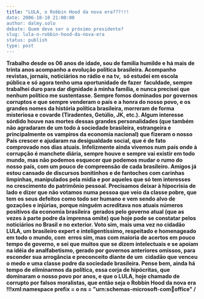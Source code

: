 ```yaml
---
title: "LULA, o Robbin Hood da nova era???!!!
date: 2006-10-18 21:00:00
author: dalmy.solo
debate: Quem deve ser o próximo presidente?
slug: lula-o-robbin-hood-da-nova-era
status: publish 
type: post
---
```


**Trabalho desde os 06 anos de idade, sou de familia humilde e há mais de trinta anos acompanho a evolução política brasileira. Acompanho revistas, jornais, noticiários no rádio e na tv,  só estudei em escola pública e só agora tenho uma oportunidade de fazer  faculdade, sempre trabalhei duro para dar dignidade à minha família, e nunca precisei que nenhum político me sustentasse. Sempre fomos dominados por governos corruptos e que sempre venderam o país e a honra do nosso povo, e os grandes nomes da história política brasileira, morreram de forma misteriosa e covarde (Tiradentes, Getúlio, JK, etc.). Algum interesse sórdido houve nas mortes dessas grandes personalidades (que também não agradaram de um todo à sociedade brasileira, estrangeira e principalmente os vampiros da economia nacional) que fizeram o nosso País crescer e ajudaram na desigualdade social, que é de fato comprovado nos dias atuais. Infelizmente ainda vivemos num país onde à corrupção é manchete diária, sempre houve e sempre vai existir em todo mundo, mas não podemos esquecer que podemos mudar o rumo do nosso país, com um pouco de compreensão de cada brasileiro. Amigos já estou cansado de discursos bonitinhos e de fantoches com carinhas limpinhas, manipulados pela mídia e por aqueles que só tem interesses no crescimento do patrimônio pessoal. Precisamos deixar à hipocrisia de lado e dizer que não votamos numa pessoa que veio da classe pobre, que tem os seus defeitos como todo ser humano e vem sendo alvo de gozações e injúrias, porque ninguém acreditava nos atuais números positivos da economia brasileira  gerados pelo governo atual (que as vezes à parte podre da imprensa omite) que hoje pode se constatar pelos noticiários no Brasil e no exterior. Voto sim, mais uma vez no cidadão LULA, um brasileiro expert e inteligentíssimo, respeitado e homenageado em todo o mundo, com  erros sim, mas com maioria de acertos em pouco tempo de governo, e sei que muitos que se dizem intelectuais e se apoiam na idéia de analfabetismo, gerado por governos anteriores omissos, para esconder sua arrogância e preconceito diante de um  cidadão que venceu o medo e uma classe podre da sociedade brasileira. Pense bem, ainda há tempo de eliminarmos da política, essa corja de hipócritas, que dominaram o nosso povo por anos, e que o LULA, hoje chamado de corrupto por falsos moralistas, que então seja o Robbin Hood da nova era !!!xml:namespace prefix = o ns = "urn:schemas-microsoft-com:office:office" /**


